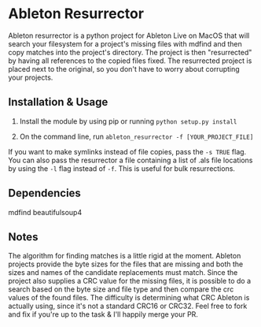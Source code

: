 # Ableton Resurrector

Ableton resurrector is a python project for Ableton Live on MacOS that will
search your filesystem for a project's missing files with mdfind and
then copy matches into the project's directory.  The project is then
"resurrected" by having all references to the copied files fixed.  The
resurrected project is placed next to the original, so you don't have to worry
about corrupting your projects.


## Installation & Usage

1. Install the module by using pip or running `python setup.py install`

2. On the command line, run `ableton_resurrector -f [YOUR_PROJECT_FILE]`

If you want to make symlinks instead of file copies, pass the `-s TRUE` flag.
You can also pass the resurrector a file containing a list of .als file 
locations by using the `-l` flag instead of `-f`.  This is useful for bulk 
resurrections.



## Dependencies

mdfind
beautifulsoup4

## Notes

The algorithm for finding matches is a little rigid at the moment. Ableton
projects provide the byte sizes for the files that are missing and both the
sizes and names of the candidate replacements must match.  Since the project
also supplies a CRC value for the missing files, it is possible to do a search
based on the byte size and file type and then compare the crc values of the
found files.  The difficulty is determining what CRC Ableton is actually using,
since it's not a standard CRC16 or CRC32.  Feel free to fork and fix if you're
up to the task & I'll happily merge your PR.
